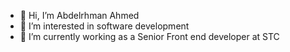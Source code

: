 - 👋 Hi, I’m Abdelrhman Ahmed
- 👀 I’m interested in software development
- 🌱 I’m currently working as a Senior Front end developer at STC

<!---
AbdelrhmanAh7/AbdelrhmanAh7 is a ✨ special ✨ repository because its `README.md` (this file) appears on your GitHub profile.
You can click the Preview link to take a look at your changes.
--->
